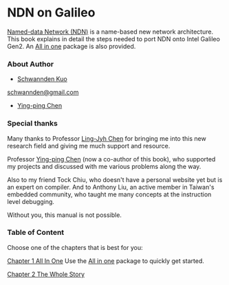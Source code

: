 NDN on Galileo
=======

[Named-data Network (NDN)](http://named-data.net) is a name-based new network architecture. This book explains in detail the steps needed to port NDN onto Intel Galileo Gen2. An [All in one](https://github.com/schwannden/ndn-in-one) package is also provided.


### About Author
* [Schwannden Kuo](http://schwannden.wix.com/rigor)

schwannden@gmail.com

* [Ying-ping Chen](http://ypchen.tw)

### Special thanks
Many thanks to
Professor [Ling-Jyh Chen](https://sites.google.com/site/cclljj/) for bringing me into this new research field and giving me much support and resource.

Professor [Ying-ping Chen](http://ypchen.tw) (now a co-author of this book), who supported my projects and discussed with me various problems along the way.

Also to my friend Tock Chiu, who doesn't have a personal website yet but is an expert on compiler. And to Anthony Liu, an active member in Taiwan's embedded community, who taught me many concepts at the instruction level debugging.

Without you, this manual is not possible.

### Table of Content
Choose one of the chapters that is best for you:

[Chapter 1 All In One](chapter1.md)
Use the [All in one](https://github.com/schwannden/ndn-in-one) package to quickly get started.

[Chapter 2 The Whole Story](chapter2.md)
